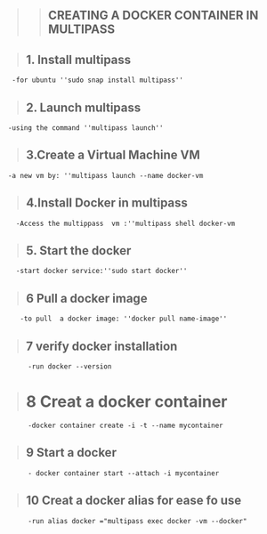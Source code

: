 >>## CREATING A DOCKER CONTAINER IN MULTIPASS

 >## 1. Install multipass 
      -for ubuntu ''sudo snap install multipass'' 
      
 >## 2. Launch multipass
     -using the command ''multipass launch''
     
 >## 3.Create a Virtual Machine VM
     -a new vm by: ''multipass launch --name docker-vm       
     
 >## 4.Install Docker in multipass
       -Access the multippass  vm :''multipass shell docker-vm
       
 >## 5. Start the docker
       -start docker service:''sudo start docker''
       
 >## 6 Pull a docker image
        -to pull  a docker image: ''docker pull name-image''
	
 >## 7 verify docker installation
          -run docker --version
	  
 ># 8 Creat a docker container 
          -docker container create -i -t --name mycontainer
	  
 >## 9 Start a docker
          - docker container start --attach -i mycontainer
	  
 >## 10 Creat a docker alias for ease fo use 
          -run alias docker ="multipass exec docker -vm --docker"
